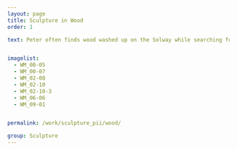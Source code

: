 ```yaml
---
layout: page
title: Sculpture in Wood
order: 1

text: Peter often finds wood washed up on the Solway while searching for scenes to paint or sometimes has wood given to him by local farmers. He  sculpts using chainsaws, Arbortech and chisels, creating a variety of fluid, organic forms familiar from his paintings.


imagelist:
  - WM_00-05
  - WM_00-07
  - WM_02-08
  - WM_02-10
  - WM_02-10-3
  - WM_06-06
  - WM_09-01


permalink: /work/sculpture_pii/wood/

group: Sculpture
---
```

